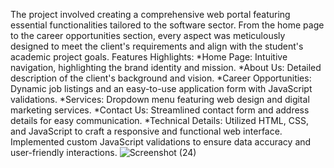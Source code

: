 The project involved creating a comprehensive web portal featuring essential functionalities tailored to the software sector.
From the home page to the career opportunities section, every aspect was meticulously designed to meet the client's requirements and align with the student's academic project goals.
 Features Highlights:
*Home Page: Intuitive navigation, highlighting the brand identity and mission.
*About Us: Detailed description of the client's background and vision.
*Career Opportunities: Dynamic job listings and an easy-to-use application form with JavaScript validations.
*Services: Dropdown menu featuring web design and digital marketing services.
*Contact Us: Streamlined contact form and address details for easy communication.
*Technical Details:
 Utilized HTML, CSS, and JavaScript to craft a responsive and functional web interface.
 Implemented custom JavaScript validations to ensure data accuracy and user-friendly interactions.
![Screenshot (24)](https://github.com/ABINAYAKAPIL/IT-SECTOR-WEB-PAGE/assets/139993333/e5cc000b-60e2-40e4-a0c7-91a9d5bf2890)
